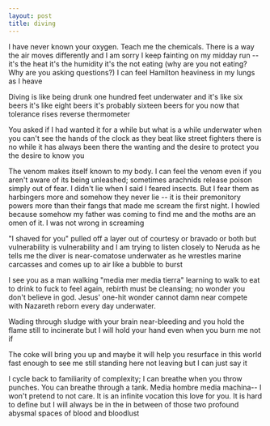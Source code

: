 ```yaml
---
layout: post
title: diving
---
```


I have never known your oxygen. Teach me the chemicals. There is a way the air moves differently and I am sorry I keep fainting on my midday run -- it's the heat it's the humidity it's the not eating (why are you not eating? Why are you asking questions?) I can feel Hamilton heaviness in my lungs as I heave 

Diving is like being drunk one hundred feet underwater and it's like six beers it's like eight beers it's probably sixteen beers for you now that tolerance rises reverse thermometer 

You asked if I had wanted it for a while but what is a while underwater when you can't see the hands of the clock as they beat like street fighters there is no while it has always been there the wanting and the desire to protect you the desire to know you

The venom makes itself known to my body. I can feel the venom even if you aren't aware of its being unleashed; sometimes arachnids release poison simply out of fear. I didn't lie when I said I feared insects. But I fear them as harbingers more and somehow they never lie -- it is their premonitory powers more than their fangs that made me scream the first night. I howled because somehow my father was coming to find me and the moths are an omen of it. I was not wrong in screaming

"I shaved for you" pulled off a layer out of courtesy or bravado or both but vulnerability is vulnerability and I am trying to listen closely to Neruda as he tells me the diver is near-comatose underwater as he wrestles marine carcasses and comes up to air like a bubble to burst

I see you as a man walking "media mer media tierra" learning to walk to eat to drink to fuck to feel again, rebirth must be cleansing; no wonder you don't believe in god. Jesus' one-hit wonder cannot damn near compete with Nazareth reborn every day underwater.

Wading through sludge with your brain near-bleeding and you hold the flame still to incinerate but I will hold your hand even when you burn me not if

The coke will bring you up and maybe it will help you resurface in this world fast enough to see me still standing here not leaving but I can just say it

I cycle back to familiarity of complexity; I can breathe when you throw punches. You can breathe through a tank. Media hombre media machina-- I won't pretend to not care. It is an infinite vocation this love for you. It is hard to define but I will always be in the in between of those two profound abysmal spaces of blood and bloodlust 
